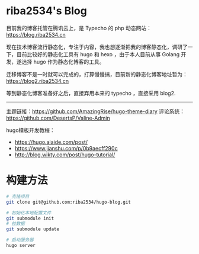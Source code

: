 # riba2534's Blog

目前我的博客托管在腾讯云上，是 Typecho 的 php 动态网站：https://blog.riba2534.cn

现在技术博客流行静态化，专注于内容，我也想逐渐把我的博客静态化，调研了一下，目前比较好的静态化工具有 hugo 和 hexo ，由于本人目前从事 Golang 开发，遂选择 hugo 作为静态化博客的工具。

迁移博客不是一时就可以完成的，打算慢慢搞，目前新的静态化博客地址暂为：https://blog2.riba2534.cn

等到静态化博客准备好之后，直接弃用本来的 typecho ，直接采用 blog2.

---

主题链接：https://github.com/AmazingRise/hugo-theme-diary
评论系统：https://github.com/DesertsP/Valine-Admin

hugo模板开发教程：

- https://hugo.aiaide.com/post/
- https://www.jianshu.com/p/0b9aecff290c
- http://blog.wikty.com/post/hugo-tutorial/


# 构建方法

```bash
# 克隆项目
git clone git@github.com:riba2534/hugo-blog.git

# 初始化本地配置文件
git submodule init
# 拉数据
git submodule update

# 启动服务器
hugo server
```
